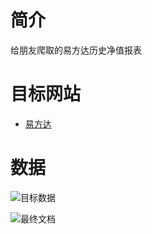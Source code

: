 # 简介
给朋友爬取的易方达历史净值报表

# 目标网站
- [易方达](https://fund.eastmoney.com/)

# 数据
![目标数据](https://github.com/wltos/project/blob/feature/easymoney/assets/20200506_01.jpg?raw=true)

![最终文档](https://github.com/wltos/project/blob/feature/easymoney/assets/20200506_02.jpg?raw=true)
